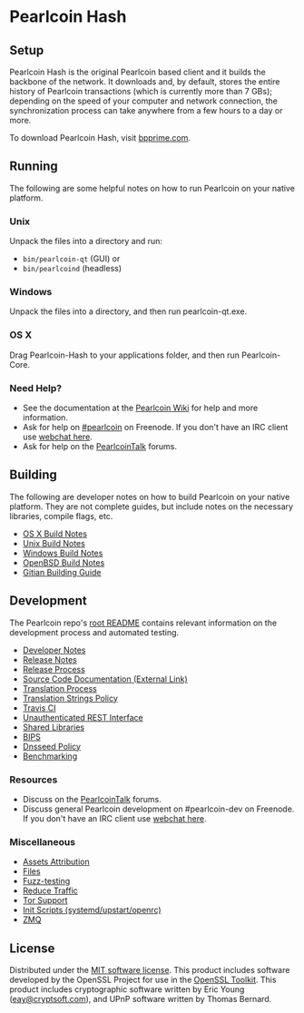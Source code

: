 Pearlcoin Hash
=============

Setup
---------------------
Pearlcoin Hash is the original Pearlcoin based client and it builds the backbone of the network. It downloads and, by default, stores the entire history of Pearlcoin transactions (which is currently more than 7 GBs); depending on the speed of your computer and network connection, the synchronization process can take anywhere from a few hours to a day or more.

To download Pearlcoin Hash, visit [bpprime.com](https://bpprime.com).

Running
---------------------
The following are some helpful notes on how to run Pearlcoin on your native platform.

### Unix

Unpack the files into a directory and run:

- `bin/pearlcoin-qt` (GUI) or
- `bin/pearlcoind` (headless)

### Windows

Unpack the files into a directory, and then run pearlcoin-qt.exe.

### OS X

Drag Pearlcoin-Hash to your applications folder, and then run Pearlcoin-Core.

### Need Help?

* See the documentation at the [Pearlcoin Wiki](https://pearlcoin.info/)
for help and more information.
* Ask for help on [#pearlcoin](http://webchat.freenode.net?channels=pearlcoin) on Freenode. If you don't have an IRC client use [webchat here](http://webchat.freenode.net?channels=pearlcoin).
* Ask for help on the [PearlcoinTalk](https://bpprime.com/) forums.

Building
---------------------
The following are developer notes on how to build Pearlcoin on your native platform. They are not complete guides, but include notes on the necessary libraries, compile flags, etc.

- [OS X Build Notes](build-osx.md)
- [Unix Build Notes](build-unix.md)
- [Windows Build Notes](build-windows.md)
- [OpenBSD Build Notes](build-openbsd.md)
- [Gitian Building Guide](gitian-building.md)

Development
---------------------
The Pearlcoin repo's [root README](/README.md) contains relevant information on the development process and automated testing.

- [Developer Notes](developer-notes.md)
- [Release Notes](release-notes.md)
- [Release Process](release-process.md)
- [Source Code Documentation (External Link)](https://dev.visucore.com/pearlcoin/doxygen/)
- [Translation Process](translation_process.md)
- [Translation Strings Policy](translation_strings_policy.md)
- [Travis CI](travis-ci.md)
- [Unauthenticated REST Interface](REST-interface.md)
- [Shared Libraries](shared-libraries.md)
- [BIPS](bips.md)
- [Dnsseed Policy](dnsseed-policy.md)
- [Benchmarking](benchmarking.md)

### Resources
* Discuss on the [PearlcoinTalk](https://pearlcointalk.io/) forums.
* Discuss general Pearlcoin development on #pearlcoin-dev on Freenode. If you don't have an IRC client use [webchat here](http://webchat.freenode.net/?channels=pearlcoin-dev).

### Miscellaneous
- [Assets Attribution](assets-attribution.md)
- [Files](files.md)
- [Fuzz-testing](fuzzing.md)
- [Reduce Traffic](reduce-traffic.md)
- [Tor Support](tor.md)
- [Init Scripts (systemd/upstart/openrc)](init.md)
- [ZMQ](zmq.md)

License
---------------------
Distributed under the [MIT software license](/COPYING).
This product includes software developed by the OpenSSL Project for use in the [OpenSSL Toolkit](https://www.openssl.org/). This product includes
cryptographic software written by Eric Young ([eay@cryptsoft.com](mailto:eay@cryptsoft.com)), and UPnP software written by Thomas Bernard.
